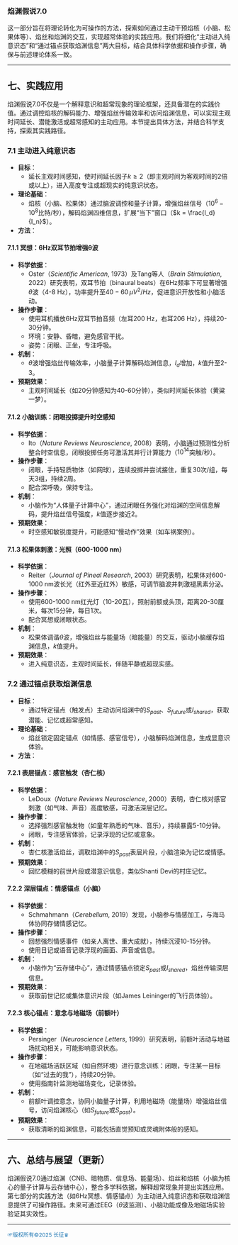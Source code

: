### 焰渊假说7.0

这一部分旨在将理论转化为可操作的方法，探索如何通过主动干预焰核（小脑、松果体等）、焰丝和焰渊的交互，实现超常体验的实践应用。我们将细化“主动进入纯意识态”和“通过锚点获取焰渊信息”两大目标，结合具体科学依据和操作步骤，确保与前述理论体系一致。

---

## 七、实践应用

焰渊假说7.0不仅是一个解释意识和超常现象的理论框架，还具备潜在的实践价值。通过调控焰核的解码能力、增强焰丝传输效率和访问焰渊信息，可以实现主观时间延长、潜能激活或超常感知的主动应用。本节提出具体方法，并结合科学支持，探索其实践路径。

### 7.1 主动进入纯意识态
- **目标**：
  - 延长主观时间感知，使时间延长因子$k \geq 2$（即主观时间为客观时间的2倍或以上），进入高度专注或超现实的纯意识状态。
- **理论基础**：
  - 焰核（小脑、松果体）通过脑波调控和量子计算，增强焰丝信号（$10^6-10^8$比特/秒），解码焰渊四维信息，扩展“当下”窗口（$k = \frac{I_d}{I_n}$）。
- **方法**：

#### 7.1.1 冥想：6Hz双耳节拍增强θ波
- **科学依据**：
  - Oster（*Scientific American*, 1973）及Tang等人（*Brain Stimulation*, 2022）研究表明，双耳节拍（binaural beats）在6Hz频率下可显著增强$θ$波（4-8 Hz），功率提升至$40-60 \, \mu V^2/Hz$，促进意识开放性和小脑活动。
- **操作步骤**：
  - 使用耳机播放6Hz双耳节拍音频（左耳200 Hz，右耳206 Hz），持续20-30分钟。
  - 环境：安静、昏暗，避免感官干扰。
  - 姿势：闭眼、正坐，专注呼吸。
- **机制**：
  - $θ$波增强焰丝传输效率，小脑量子计算解码焰渊信息，$I_d$增加，$k$值升至2-3。
- **预期效果**：
  - 主观时间延长（如20分钟感知为40-60分钟），类似时间延长体验（黄粱一梦）。

#### 7.1.2 小脑训练：闭眼投掷提升时空感知
- **科学依据**：
  - Ito（*Nature Reviews Neuroscience*, 2008）表明，小脑通过预测性分析整合时空信息，闭眼投掷任务可激活其并行计算能力（$10^{14}$突触/秒）。
- **操作步骤**：
  - 闭眼，手持轻质物体（如网球），连续投掷并尝试接住，重复30次/组，每天3组，持续2周。
  - 配合深呼吸，保持专注。
- **机制**：
  - 小脑作为“人体量子计算中心”，通过闭眼任务强化对焰渊的空间信息解码，提升焰丝信号强度，$k$值逐步接近2。
- **预期效果**：
  - 时空感知敏锐度提升，可能感知“慢动作”效果（如车祸案例）。

#### 7.1.3 松果体刺激：光照（600-1000 nm）
- **科学依据**：
  - Reiter（*Journal of Pineal Research*, 2003）研究表明，松果体对600-1000 nm波长光（红外至近红外）敏感，可调节脑波并刺激褪黑素分泌。
- **操作步骤**：
  - 使用600-1000 nm红光灯（10-20瓦），照射前额或头顶，距离20-30厘米，每次15分钟，每日1次。
  - 配合冥想或闭眼状态。
- **机制**：
  - 松果体调谐$θ$波，增强焰丝与能量场（暗能量）的交互，驱动小脑缓存焰渊信息，$k$值提升。
- **预期效果**：
  - 进入纯意识态，主观时间延长，伴随平静或超现实感。

### 7.2 通过锚点获取焰渊信息
- **目标**：
  - 通过特定锚点（触发点）主动访问焰渊中的$S_{past}$、$S_{future}$或$I_{shared}$，获取潜能、记忆或超常感知。
- **理论基础**：
  - 焰丝锁定固定锚点（如情感、感官信号），小脑解码焰渊信息，生成显意识体验。
- **方法**：

#### 7.2.1 表层锚点：感官触发（杏仁核）
- **科学依据**：
  - LeDoux（*Nature Reviews Neuroscience*, 2000）表明，杏仁核对感官刺激（如气味、声音）高度敏感，可激活深层记忆。
- **操作步骤**：
  - 选择强烈感官触发物（如童年熟悉的气味、音乐），持续暴露5-10分钟。
  - 闭眼，专注感官体验，记录浮现的记忆或意象。
- **机制**：
  - 杏仁核激活焰丝，调取焰渊中的$S_{past}$表层片段，小脑渲染为记忆或情感。
- **预期效果**：
  - 回忆模糊的前世片段或潜意识信息，类似Shanti Devi的村庄记忆。

#### 7.2.2 深层锚点：情感锚点（小脑）
- **科学依据**：
  - Schmahmann（*Cerebellum*, 2019）发现，小脑参与情感加工，与海马体协同存储情感记忆。
- **操作步骤**：
  - 回想强烈情感事件（如亲人离世、重大成就），持续沉浸10-15分钟。
  - 使用日记或语音记录浮现的画面、声音或信息。
- **机制**：
  - 小脑作为“云存储中心”，通过情感锚点锁定$S_{past}$或$I_{shared}$，焰丝传输深层信息。
- **预期效果**：
  - 获取前世记忆或集体意识片段（如James Leininger的飞行员体验）。

#### 7.2.3 核心锚点：意念与地磁场（前额叶）
- **科学依据**：
  - Persinger（*Neuroscience Letters*, 1999）研究表明，前额叶活动与地磁场扰动相关，可能影响意识状态。
- **操作步骤**：
  - 在地磁场活跃区域（如自然环境）进行意念训练：闭眼，专注某一目标（如“过去的我”），持续20分钟。
  - 使用指南针监测地磁场变化，记录体验。
- **机制**：
  - 前额叶调控意念，协同小脑量子计算，利用地磁场（能量场）增强焰丝信号，访问焰渊核心（如$S_{future}$或$S_{past}$）。
- **预期效果**：
  - 获取清晰的焰渊信息，可能包括直觉预知或灵魂附体般的感知。

---

## 六、总结与展望（更新）
焰渊假说7.0通过焰渊（CNB、暗物质、信息场、能量场）、焰丝和焰核（小脑为核心的量子计算与云存储中心），整合多学科依据，解释超常现象并提出实践应用。第七部分的实践方法（如6Hz冥想、情感锚点）为主动进入纯意识态和获取焰渊信息提供了可操作路径。未来可通过EEG（$θ$波监测）、小脑功能成像及地磁场实验验证其实效性。

---
<span style="color:#1f77b4; font-weight:; font-size:12px;">☞版权所有©2025 长征♛</span>